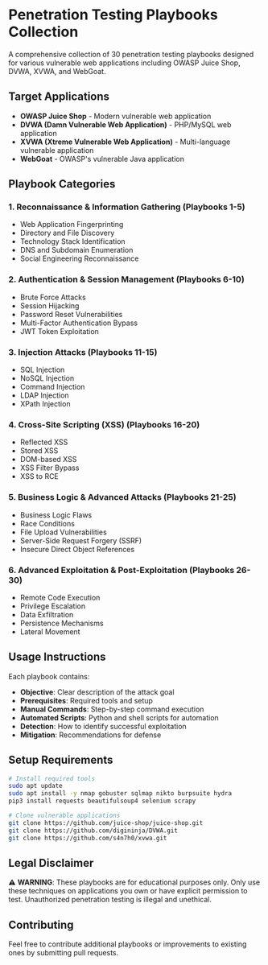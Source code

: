 # Penetration Testing Playbooks Collection

A comprehensive collection of 30 penetration testing playbooks designed for various vulnerable web applications including OWASP Juice Shop, DVWA, XVWA, and WebGoat.

## Target Applications

- **OWASP Juice Shop** - Modern vulnerable web application
- **DVWA (Damn Vulnerable Web Application)** - PHP/MySQL web application
- **XVWA (Xtreme Vulnerable Web Application)** - Multi-language vulnerable application
- **WebGoat** - OWASP's vulnerable Java application

## Playbook Categories

### 1. Reconnaissance & Information Gathering (Playbooks 1-5)
- Web Application Fingerprinting
- Directory and File Discovery
- Technology Stack Identification
- DNS and Subdomain Enumeration
- Social Engineering Reconnaissance

### 2. Authentication & Session Management (Playbooks 6-10)
- Brute Force Attacks
- Session Hijacking
- Password Reset Vulnerabilities
- Multi-Factor Authentication Bypass
- JWT Token Exploitation

### 3. Injection Attacks (Playbooks 11-15)
- SQL Injection
- NoSQL Injection
- Command Injection
- LDAP Injection
- XPath Injection

### 4. Cross-Site Scripting (XSS) (Playbooks 16-20)
- Reflected XSS
- Stored XSS
- DOM-based XSS
- XSS Filter Bypass
- XSS to RCE

### 5. Business Logic & Advanced Attacks (Playbooks 21-25)
- Business Logic Flaws
- Race Conditions
- File Upload Vulnerabilities
- Server-Side Request Forgery (SSRF)
- Insecure Direct Object References

### 6. Advanced Exploitation & Post-Exploitation (Playbooks 26-30)
- Remote Code Execution
- Privilege Escalation
- Data Exfiltration
- Persistence Mechanisms
- Lateral Movement

## Usage Instructions

Each playbook contains:
- **Objective**: Clear description of the attack goal
- **Prerequisites**: Required tools and setup
- **Manual Commands**: Step-by-step command execution
- **Automated Scripts**: Python and shell scripts for automation
- **Detection**: How to identify successful exploitation
- **Mitigation**: Recommendations for defense

## Setup Requirements

```bash
# Install required tools
sudo apt update
sudo apt install -y nmap gobuster sqlmap nikto burpsuite hydra
pip3 install requests beautifulsoup4 selenium scrapy

# Clone vulnerable applications
git clone https://github.com/juice-shop/juice-shop.git
git clone https://github.com/digininja/DVWA.git
git clone https://github.com/s4n7h0/xvwa.git
```

## Legal Disclaimer

⚠️ **WARNING**: These playbooks are for educational purposes only. Only use these techniques on applications you own or have explicit permission to test. Unauthorized penetration testing is illegal and unethical.

## Contributing

Feel free to contribute additional playbooks or improvements to existing ones by submitting pull requests.